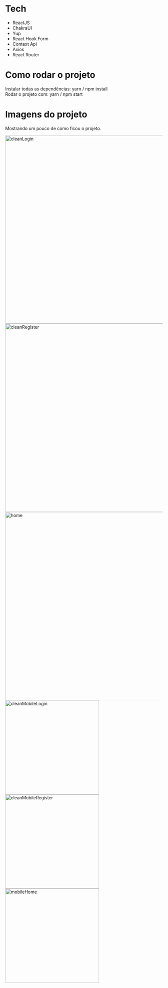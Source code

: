 # Tech
- ReactJS
- ChakraUI 
- Yup
- React Hook Form
- Context Api
- Axios
- React Router


# Como rodar o projeto
  Instalar todas as dependências: yarn / npm install<br>
  Rodar o projeto com: yarn / npm start

# Imagens do projeto
  Mostrando um pouco de como ficou o projeto.
  
 <div display='flex'>
 <div>
 <img alt="cleanLogin" src="https://user-images.githubusercontent.com/74067292/169629237-31353983-1e8f-4fea-b68e-9b3ec3780145.png" width="600"/>
 <img alt="cleanRegister" src="https://user-images.githubusercontent.com/74067292/169629294-e7c63d20-cef2-48cc-9013-6fab58702a39.png" width="600"/>
 <img alt="home" src="https://user-images.githubusercontent.com/74067292/169629309-9d09c94e-3bcc-40c1-85f3-e0ebe785c4ee.png" width="600"/><div></div>
 <img alt="cleanMobileLogin" src="https://user-images.githubusercontent.com/74067292/169629325-a983aaea-fd99-484d-b0b9-5693cda8c22c.png" width="300"/>
 <img alt="cleanMobileRegister" src="https://user-images.githubusercontent.com/74067292/169629328-b919517c-14f6-44de-a70b-a315b939b320.png" width="300"/>
 <img alt="mobileHome" src="https://user-images.githubusercontent.com/74067292/169629367-e8381ed6-9c2c-4a04-9401-a43b474d2b26.png" width="300"/>
  </div>
</div>
